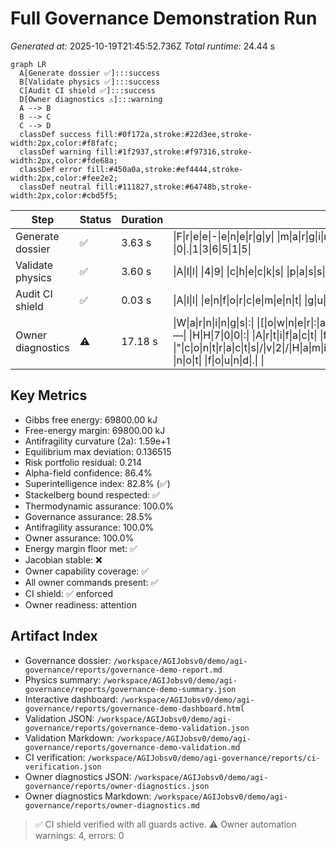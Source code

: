 # Full Governance Demonstration Run
*Generated at:* 2025-10-19T21:45:52.736Z
*Total runtime:* 24.44 s

```mermaid
graph LR
  A[Generate dossier ✅]:::success
  B[Validate physics ✅]:::success
  C[Audit CI shield ✅]:::success
  D[Owner diagnostics ⚠️]:::warning
  A --> B
  B --> C
  C --> D
  classDef success fill:#0f172a,stroke:#22d3ee,stroke-width:2px,color:#f8fafc;
  classDef warning fill:#1f2937,stroke:#f97316,stroke-width:2px,color:#fde68a;
  classDef error fill:#450a0a,stroke:#ef4444,stroke-width:2px,color:#fee2e2;
  classDef neutral fill:#111827,stroke:#64748b,stroke-width:2px,color:#cbd5f5;
```

| Step | Status | Duration | Details |
| --- | --- | --- | --- |
| Generate dossier | ✅ | 3.63 s | \|F\|r\|e\|e\|-\|e\|n\|e\|r\|g\|y\| \|m\|a\|r\|g\|i\|n\| \|6\|9\|8\|0\|0\|.\|0\|0\| \|k\|J\| \|·\| \|M\|a\|x\| \|m\|e\|t\|h\|o\|d\| \|d\|e\|v\|i\|a\|t\|i\|o\|n\| \|0\|.\|1\|3\|6\|5\|1\|5\| |
| Validate physics | ✅ | 3.60 s | \|A\|l\|l\| \|4\|9\| \|c\|h\|e\|c\|k\|s\| \|p\|a\|s\|s\|e\|d\| |
| Audit CI shield | ✅ | 0.03 s | \|A\|l\|l\| \|e\|n\|f\|o\|r\|c\|e\|m\|e\|n\|t\| \|g\|u\|a\|r\|d\|s\| \|l\|o\|c\|k\|e\|d\|.\| |
| Owner diagnostics | ⚠️ | 17.18 s | \|W\|a\|r\|n\|i\|n\|g\|s\|:\| \|[\|o\|w\|n\|e\|r\|:\|a\|u\|d\|i\|t\|-\|h\|a\|m\|i\|l\|t\|o\|n\|i\|a\|n\|]\| \|E\|R\|R\|O\|R\| \|@\| \|$\|.\|o\|n\|C\|h\|a\|i\|n\| \|—\| \|H\|H\|7\|0\|0\|:\| \|A\|r\|t\|i\|f\|a\|c\|t\| \|f\|o\|r\| \|c\|o\|n\|t\|r\|a\|c\|t\| \|"\|c\|o\|n\|t\|r\|a\|c\|t\|s\|/\|v\|2\|/\|H\|a\|m\|i\|l\|t\|o\|n\|i\|a\|n\|M\|o\|n\|i\|t\|o\|r\|.\|s\|o\|l\|:\|H\|a\|m\|i\|l\|t\|o\|n\|i\|a\|n\|M\|o\|n\|i\|t\|o\|r\|"\| \|n\|o\|t\| \|f\|o\|u\|n\|d\|.\| \||\| \|C\|r\|o\|s\|s\|-\|c\|h\|e\|c\|k\| \|m\|i\|s\|m\|a\|t\|c\|h\|:\| \|m\|i\|s\|s\|i\|o\|n\| \|a\|l\|i\|g\|n\|m\|e\|n\|t\|.\| \||\| \|[\|r\|e\|w\|a\|r\|d\|-\|e\|n\|g\|i\|n\|e\|:\|r\|e\|p\|o\|r\|t\|]\| \|E\|R\|R\|O\|R\| \|@\| \|$\|.\|o\|n\|C\|h\|a\|i\|n\| \|—\| \|H\|H\|7\|0\|0\|:\| \|A\|r\|t\|i\|f\|a\|c\|t\| \|f\|o\|r\| \|c\|o\|n\|t\|r\|a\|c\|t\| \|"\|c\|o\|n\|t\|r\|a\|c\|t\|s\|/\|v\|2\|/\|R\|e\|w\|a\|r\|d\|E\|n\|g\|i\|n\|e\|M\|B\|.\|s\|o\|l\|:\|R\|e\|w\|a\|r\|d\|E\|n\|g\|i\|n\|e\|M\|B\|"\| \|n\|o\|t\| \|f\|o\|u\|n\|d\|.\| \||\| \|[\|o\|w\|n\|e\|r\|:\|u\|p\|g\|r\|a\|d\|e\|-\|s\|t\|a\|t\|u\|s\|]\| \|S\|K\|I\|P\|P\|E\|D\| \|@\| \|$\|.\|o\|n\|C\|h\|a\|i\|n\| \|—\| \|N\|o\| \|t\|i\|m\|e\|l\|o\|c\|k\| \|a\|d\|d\|r\|e\|s\|s\| \|a\|v\|a\|i\|l\|a\|b\|l\|e\|.\| \||\| \|[\|o\|w\|n\|e\|r\|:\|c\|o\|m\|p\|l\|i\|a\|n\|c\|e\|-\|r\|e\|p\|o\|r\|t\|]\| \|S\|K\|I\|P\|P\|E\|D\| \|@\| \|$\|.\|o\|n\|C\|h\|a\|i\|n\| \|—\| \|N\|o\| \|t\|a\|x\| \|p\|o\|l\|i\|c\|y\| \|a\|d\|d\|r\|e\|s\|s\| \|c\|o\|n\|f\|i\|g\|u\|r\|e\|d\|.\| |

## Key Metrics
- Gibbs free energy: 69800.00 kJ
- Free-energy margin: 69800.00 kJ
- Antifragility curvature (2a): 1.59e+1
- Equilibrium max deviation: 0.136515
- Risk portfolio residual: 0.214
- Alpha-field confidence: 86.4%
- Superintelligence index: 82.8% (✅)
- Stackelberg bound respected: ✅
- Thermodynamic assurance: 100.0%
- Governance assurance: 28.5%
- Antifragility assurance: 100.0%
- Owner assurance: 100.0%
- Energy margin floor met: ✅
- Jacobian stable: ❌
- Owner capability coverage: ✅
- All owner commands present: ✅
- CI shield: ✅ enforced
- Owner readiness: attention

## Artifact Index
- Governance dossier: `/workspace/AGIJobsv0/demo/agi-governance/reports/governance-demo-report.md`
- Physics summary: `/workspace/AGIJobsv0/demo/agi-governance/reports/governance-demo-summary.json`
- Interactive dashboard: `/workspace/AGIJobsv0/demo/agi-governance/reports/governance-demo-dashboard.html`
- Validation JSON: `/workspace/AGIJobsv0/demo/agi-governance/reports/governance-demo-validation.json`
- Validation Markdown: `/workspace/AGIJobsv0/demo/agi-governance/reports/governance-demo-validation.md`
- CI verification: `/workspace/AGIJobsv0/demo/agi-governance/reports/ci-verification.json`
- Owner diagnostics JSON: `/workspace/AGIJobsv0/demo/agi-governance/reports/owner-diagnostics.json`
- Owner diagnostics Markdown: `/workspace/AGIJobsv0/demo/agi-governance/reports/owner-diagnostics.md`

> ✅ CI shield verified with all guards active.
> ⚠️ Owner automation warnings: 4, errors: 0